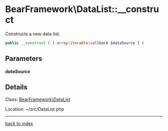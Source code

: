 # BearFramework\DataList::__construct

Constructs a new data list.

```php
public __construct ( [ array|iterable|callback $dataSource ] )
```

## Parameters

##### dataSource

## Details

Class: [BearFramework\DataList](bearframework.datalist.class.md)

Location: ~/src/DataList.php

---

[back to index](index.md)

